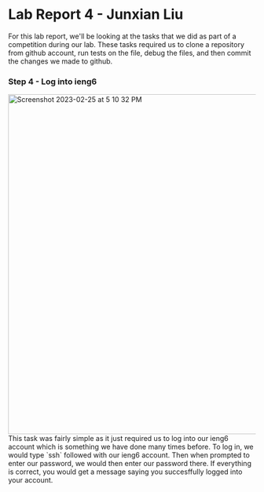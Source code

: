 # Lab Report 4 - Junxian Liu
For this lab report, we'll be looking at the tasks that we did as part of a competition during our lab. These tasks required us to 
clone a repository from github account, run tests on the file, debug the files, and then commit the changes we made to github. 

### Step 4 - Log into ieng6
<img width="693" alt="Screenshot 2023-02-25 at 5 10 32 PM" src="https://user-images.githubusercontent.com/81266551/221487507-34ee8fa6-9149-4c4f-87b2-6736a24c7d8d.png">
<br>
This task was fairly simple as it just required us to log into our ieng6 account which is something we have done many times before. 
To log in, we would type
`ssh` 
followed with our ieng6 account. Then when prompted to enter our password, we would then enter our password there. If everything is correct, 
you would get a message saying you succesffully logged into your account.
